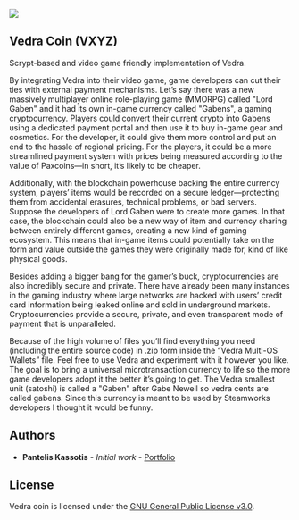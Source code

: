 ![](https://i.imgur.com/fZ7839O.jpg)

## Vedra Coin (VXYZ)

Scrypt-based and video game friendly implementation of Vedra.

By integrating Vedra into their video game, game developers can cut their ties with external payment mechanisms. Let’s say there was a new massively multiplayer online role-playing game (MMORPG) called "Lord Gaben" and it had its own in-game currency called "Gabens", a gaming cryptocurrency. Players could convert their current crypto into Gabens using a dedicated payment portal and then use it to buy in-game gear and cosmetics. For the developer, it could give them more control and put an end to the hassle of regional pricing. For the players, it could be a more streamlined payment system with prices being measured according to the value of Paxcoins—in short, it’s likely to be cheaper.

Additionally, with the blockchain powerhouse backing the entire currency system, players’ items would be recorded on a secure ledger—protecting them from accidental erasures, technical problems, or bad servers. Suppose the developers of Lord Gaben were to create more games. In that case, the blockchain could also be a new way of item and currency sharing between entirely different games, creating a new kind of gaming ecosystem. This means that in-game items could potentially take on the form and value outside the games they were originally made for, kind of like physical goods.

Besides adding a bigger bang for the gamer’s buck, cryptocurrencies are also incredibly secure and private. There have already been many instances in the gaming industry where large networks are hacked with users’ credit card information being leaked online and sold in underground markets. Cryptocurrencies provide a secure, private, and even transparent mode of payment that is unparalleled.

Because of the high volume of files you’ll find everything you need (including the entire source code) in .zip form inside the “Vedra Multi-OS Wallets” file. Feel free to use Vedra and experiment with it however you like. The goal is to bring a universal microtransaction currency to life so the more game developers adopt it the better it’s going to get. The Vedra smallest unit (satoshi) is called a "Gaben" after Gabe Newell so vedra cents are called gabens. Since this currency is meant to be used by Steamworks developers I thought it would be funny.

## Authors

* **Pantelis Kassotis** - *Initial work* - [Portfolio](https://panteliskassotis.com/)

## License

Vedra coin is licensed under the [GNU General Public License v3.0](https://www.gnu.org/licenses/gpl-3.0.en.html).
